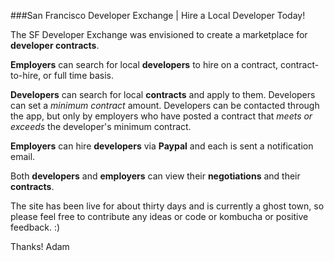###San Francisco Developer Exchange | Hire a Local Developer Today!

The SF Developer Exchange was envisioned to create a marketplace for **developer contracts**. 

**Employers** can search for local **developers** to hire on a contract, contract-to-hire, or full time basis.

**Developers** can search for local **contracts** and apply to them.  Developers can set a *minimum contract* amount.  Developers can be contacted through the app, but only by employers who have posted a contract that *meets or exceeds* the developer's minimum contract.

**Employers** can hire **developers** via **Paypal** and each is sent a notification email.

Both **developers** and **employers** can view their **negotiations** and their **contracts**.

The site has been live for about thirty days and is currently a ghost town, so please feel free to contribute any ideas or code or kombucha or positive feedback. :)

Thanks!
Adam